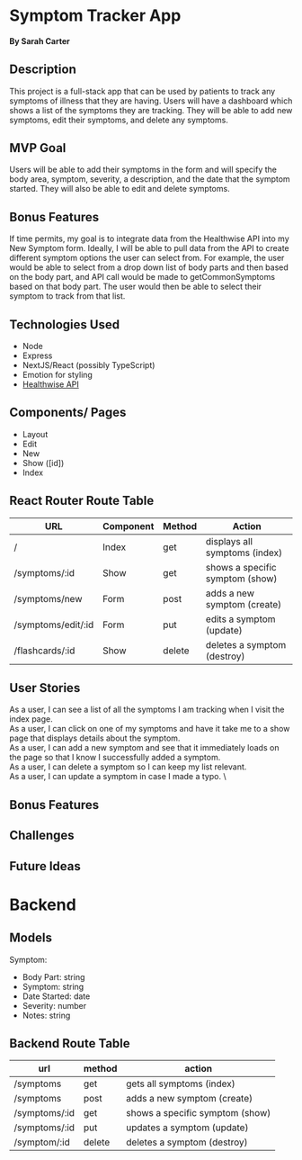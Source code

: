 # Symptom Tracker App
#### By Sarah Carter

## Description
This project is a full-stack app that can be used by patients to track any symptoms of illness that they are having. Users will have a dashboard which shows a list of the symptoms they are tracking. They will be able to add new symptoms, edit their symptoms, and delete any symptoms.

## MVP Goal
Users will be able to add their symptoms in the form and will specify the body area, symptom, severity, a description, and the date that the symptom started. They will also be able to edit and delete symptoms.

## Bonus Features
If time permits, my goal is to integrate data from the Healthwise API into my New Symptom form. Ideally, I will be able to pull data from the API to create different symptom options the user can select from. For example, the user would be able to select from a drop down list of body parts and then based on the body part, and API call would be made to getCommonSymptoms based on that body part. The user would then be able to select their symptom to track from that list. 

## Technologies Used
- Node
- Express
- NextJS/React (possibly TypeScript)
- Emotion for styling
- [Healthwise API](https://rapidapi.com/Elyes/api/healthwise/)

## Components/ Pages
- Layout
- Edit
- New
- Show ([id])
- Index

## React Router Route Table
| URL | Component | Method | Action |
|-----|-----------|--------|--------|
| / | Index | get | displays all symptoms (index)||
| /symptoms/:id | Show | get | shows a specific symptom (show) |
| /symptoms/new | Form | post | adds a new symptom (create) |
| /symptoms/edit/:id | Form | put | edits a symptom (update) |
| /flashcards/:id | Show | delete | deletes a symptom (destroy) |

## User Stories
As a user, I can see a list of all the symptoms I am tracking when I visit the index page. \
As a user, I can click on one of my symptoms and have it take me to a show page that displays details about the symptom. \
As a user, I can add a new symptom and see that it immediately loads on the page so that I know I successfully added a symptom. \
As a user, I can delete a symptom so I can keep my list relevant. \
As a user, I can update a symptom in case I made a typo. \

## Bonus Features


## Challenges


## Future Ideas


# Backend

## Models
Symptom:
- Body Part: string
- Symptom: string
- Date Started: date
- Severity: number
- Notes: string

## Backend Route Table
| url | method | action |
|-----|--------|--------|
| /symptoms | get | gets all symptoms (index)||
| /symptoms | post | adds a new symptom (create) |
| /symptoms/:id | get | shows a specific symptom (show) |
| /symptoms/:id | put | updates a symptom (update) |
| /symptom/:id | delete | deletes a symptom (destroy) |